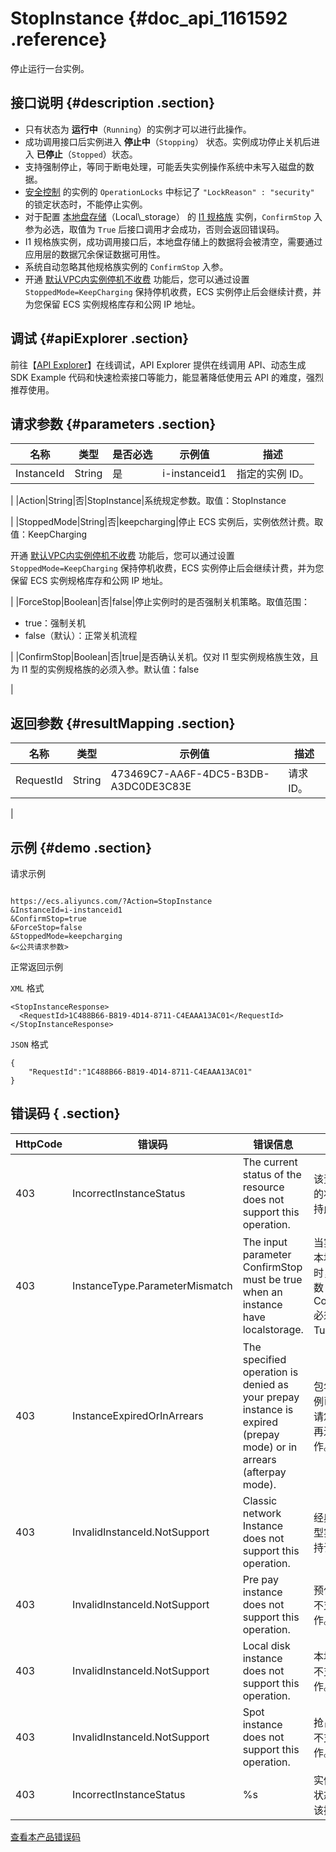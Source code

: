 # StopInstance {#doc_api_1161592 .reference}

停止运行一台实例。

## 接口说明 {#description .section}

-   只有状态为 **运行中**（`Running`）的实例才可以进行此操作。
-   成功调用接口后实例进入 **停止中**（`Stopping`） 状态。实例成功停止关机后进入 **已停止**（`Stopped`）状态。
-   支持强制停止，等同于断电处理，可能丢失实例操作系统中未写入磁盘的数据。
-   [安全控制](~~25695~~) 的实例的 `OperationLocks` 中标记了 `"LockReason" : "security"` 的锁定状态时，不能停止实例。
-   对于配置 [本地盘存储](~~63138~~)（Local\\\_storage） 的 [I1 规格族](~~25378#i1~~) 实例，`ConfirmStop` 入参为必选，取值为 `True` 后接口调用才会成功，否则会返回错误码。
-   I1 规格族实例，成功调用接口后，本地盘存储上的数据将会被清空，需要通过应用层的数据冗余保证数据可用性。
-   系统自动忽略其他规格族实例的 `ConfirmStop` 入参。
-   开通 [默认VPC内实例停机不收费](~~63353~~) 功能后，您可以通过设置 `StoppedMode=KeepCharging` 保持停机收费，ECS 实例停止后会继续计费，并为您保留 ECS 实例规格库存和公网 IP 地址。

## 调试 {#apiExplorer .section}

前往【[API Explorer](https://api.aliyun.com/#product=Ecs&api=StopInstance)】在线调试，API Explorer 提供在线调用 API、动态生成 SDK Example 代码和快速检索接口等能力，能显著降低使用云 API 的难度，强烈推荐使用。

## 请求参数 {#parameters .section}

|名称|类型|是否必选|示例值|描述|
|--|--|----|---|--|
|InstanceId|String|是|i-instanceid1|指定的实例 ID。

 |
|Action|String|否|StopInstance|系统规定参数。取值：StopInstance

 |
|StoppedMode|String|否|keepcharging|停止 ECS 实例后，实例依然计费。取值：KeepCharging

 开通 [默认VPC内实例停机不收费](~~63353~~) 功能后，您可以通过设置 `StoppedMode=KeepCharging` 保持停机收费，ECS 实例停止后会继续计费，并为您保留 ECS 实例规格库存和公网 IP 地址。

 |
|ForceStop|Boolean|否|false|停止实例时的是否强制关机策略。取值范围：

 -   true：强制关机
-   false（默认）：正常关机流程

 |
|ConfirmStop|Boolean|否|true|是否确认关机。仅对 I1 型实例规格族生效，且为 I1 型的实例规格族的必须入参。默认值：false

 |

## 返回参数 {#resultMapping .section}

|名称|类型|示例值|描述|
|--|--|---|--|
|RequestId|String|473469C7-AA6F-4DC5-B3DB-A3DC0DE3C83E|请求 ID。

 |

## 示例 {#demo .section}

请求示例

``` {#request_demo}

https://ecs.aliyuncs.com/?Action=StopInstance
&InstanceId=i-instanceid1
&ConfirmStop=true
&ForceStop=false
&StoppedMode=keepcharging
&<公共请求参数>

```

正常返回示例

`XML` 格式

``` {#xml_return_success_demo}
<StopInstanceResponse>
  <RequestId>1C488B66-B819-4D14-8711-C4EAAA13AC01</RequestId>
</StopInstanceResponse>

```

`JSON` 格式

``` {#json_return_success_demo}
{
	"RequestId":"1C488B66-B819-4D14-8711-C4EAAA13AC01"
}
```

## 错误码 { .section}

|HttpCode|错误码|错误信息|描述|
|--------|---|----|--|
|403|IncorrectInstanceStatus|The current status of the resource does not support this operation.|该资源目前的状态不支持此操作。|
|403|InstanceType.ParameterMismatch|The input parameter ConfirmStop must be true when an instance have localstorage.|当实例使用本地存储时，输入参数 ConfirmStop 必须为 Ture。|
|403|InstanceExpiredOrInArrears|The specified operation is denied as your prepay instance is expired \(prepay mode\) or in arrears \(afterpay mode\).|包年包月实例已过期，请您续费后再进行操作。|
|403|InvalidInstanceId.NotSupport|Classic network Instance does not support this operation.|经典网络类型实例不支持该操作。|
|403|InvalidInstanceId.NotSupport|Pre pay instance does not support this operation.|预付费实例不支持该操作。|
|403|InvalidInstanceId.NotSupport|Local disk instance does not support this operation.|本地盘实例不支持该操作。|
|403|InvalidInstanceId.NotSupport|Spot instance does not support this operation.|抢占式实例不支持该操作。|
|403|IncorrectInstanceStatus|%s|实例当前的状态不支持该操作。|

[查看本产品错误码](https://error-center.aliyun.com/status/product/Ecs)

